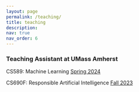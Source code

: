 ```yaml
---
layout: page
permalink: /teaching/
title: teaching
description:
nav: true
nav_order: 6
---
```


### Teaching Assistant at UMass Amherst

CS589: Machine Learning [Spring 2024](https://people.cs.umass.edu/~bsilva/courses/CMPSCI_589/Spring2024/)

CS690F: Responsible Artificial Intelligence [Fall 2023](https://przemyslslaw.github.io/teaching/2023-fall_ResponsibleAI)